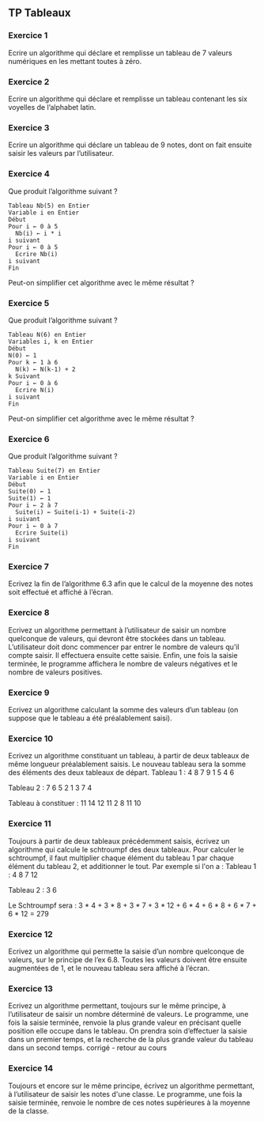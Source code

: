 ## TP Tableaux

### Exercice 1

Ecrire un algorithme qui déclare et remplisse un tableau de 7 valeurs numériques en les mettant toutes à zéro.

### Exercice 2

Ecrire un algorithme qui déclare et remplisse un tableau contenant les six voyelles de l’alphabet latin.

### Exercice 3

Ecrire un algorithme qui déclare un tableau de 9 notes, dont on fait ensuite saisir les valeurs par l’utilisateur.

### Exercice 4

Que produit l’algorithme suivant ?
```
Tableau Nb(5) en Entier
Variable i en Entier
Début
Pour i ← 0 à 5
  Nb(i) ← i * i
i suivant
Pour i ← 0 à 5
  Ecrire Nb(i)
i suivant
Fin
``` 
Peut-on simplifier cet algorithme avec le même résultat ?

### Exercice 5

Que produit l’algorithme suivant ?

``` 
Tableau N(6) en Entier
Variables i, k en Entier
Début
N(0) ← 1
Pour k ← 1 à 6
  N(k) ← N(k-1) + 2
k Suivant
Pour i ← 0 à 6
  Ecrire N(i)
i suivant
Fin
``` 

Peut-on simplifier cet algorithme avec le même résultat ?

### Exercice 6

Que produit l’algorithme suivant ?

```
Tableau Suite(7) en Entier
Variable i en Entier
Début
Suite(0) ← 1
Suite(1) ← 1
Pour i ← 2 à 7
  Suite(i) ← Suite(i-1) + Suite(i-2)
i suivant
Pour i ← 0 à 7
  Ecrire Suite(i)
i suivant
Fin
``` 

### Exercice 7

Ecrivez la fin de l’algorithme 6.3 afin que le calcul de la moyenne des notes soit effectué et affiché à l’écran.

### Exercice 8

Ecrivez un algorithme permettant à l’utilisateur de saisir un nombre quelconque de valeurs, qui devront être stockées dans un tableau. 
L’utilisateur doit donc commencer par entrer le nombre de valeurs qu’il compte saisir. 
Il effectuera ensuite cette saisie. Enfin, une fois la saisie terminée, le programme affichera le nombre de valeurs négatives et le nombre de valeurs positives.

### Exercice 9

Ecrivez un algorithme calculant la somme des valeurs d’un tableau (on suppose que le tableau a été préalablement saisi).

### Exercice 10

Ecrivez un algorithme constituant un tableau, à partir de deux tableaux de même longueur préalablement saisis. 
Le nouveau tableau sera la somme des éléments des deux tableaux de départ.
Tableau 1 :
4	8	7	9	1	5	4	6

Tableau 2 :
7	6	5	2	1	3	7	4

Tableau à constituer :
11	14	12	11	2	8	11	10


### Exercice 11

Toujours à partir de deux tableaux précédemment saisis, écrivez un algorithme qui calcule le schtroumpf des deux tableaux. 
Pour calculer le schtroumpf, il faut multiplier chaque élément du tableau 1 par chaque élément du tableau 2, et additionner le tout. Par exemple si l'on a :
Tableau 1 :
4	8	7	12

Tableau 2 :
3	6

Le Schtroumpf sera :
3 * 4 + 3 * 8 + 3 * 7 + 3 * 12 + 6 * 4 + 6 * 8 + 6 * 7 + 6 * 12 = 279

### Exercice 12

Ecrivez un algorithme qui permette la saisie d’un nombre quelconque de valeurs, sur le principe de l’ex 6.8. 
Toutes les valeurs doivent être ensuite augmentées de 1, et le nouveau tableau sera affiché à l’écran.

### Exercice 13

Ecrivez un algorithme permettant, toujours sur le même principe, à l’utilisateur de saisir un nombre déterminé de valeurs. 
Le programme, une fois la saisie terminée, renvoie la plus grande valeur en précisant quelle position elle occupe dans le tableau. 
On prendra soin d’effectuer la saisie dans un premier temps, et la recherche de la plus grande valeur du tableau dans un second temps.
corrigé - retour au cours

### Exercice 14
Toujours et encore sur le même principe, écrivez un algorithme permettant, à l’utilisateur de saisir les notes d'une classe. 
Le programme, une fois la saisie terminée, renvoie le nombre de ces notes supérieures à la moyenne de la classe.
